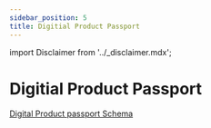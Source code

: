 ```yaml
---
sidebar_position: 5
title: Digitial Product Passport
---
```


import Disclaimer from '../\_disclaimer.mdx';

<Disclaimer />

# Digitial Product Passport

[Digital Product passport Schema](https://jargon.sh/user/unece/DigitalProductPassport/v/0.0.1)